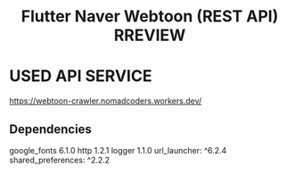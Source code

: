 <h1 align="center">
  Flutter Naver Webtoon (REST API) RREVIEW 
  <br>
</h1>

# USED API SERVICE

https://webtoon-crawler.nomadcoders.workers.dev/

## Dependencies

google_fonts 6.1.0
http 1.2.1
logger 1.1.0
url_launcher: ^6.2.4
shared_preferences: ^2.2.2
